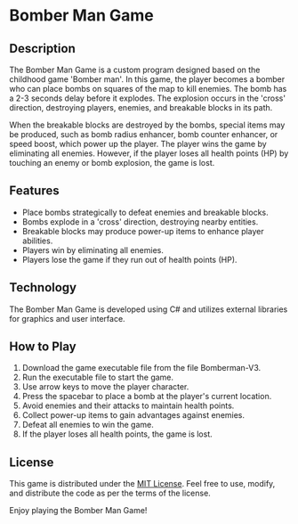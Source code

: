 # Bomber Man Game

## Description

The Bomber Man Game is a custom program designed based on the childhood game 'Bomber man'. In this game, the player becomes a bomber who can place bombs on squares of the map to kill enemies. The bomb has a 2-3 seconds delay before it explodes. The explosion occurs in the 'cross' direction, destroying players, enemies, and breakable blocks in its path. 

When the breakable blocks are destroyed by the bombs, special items may be produced, such as bomb radius enhancer, bomb counter enhancer, or speed boost, which power up the player. The player wins the game by eliminating all enemies. However, if the player loses all health points (HP) by touching an enemy or bomb explosion, the game is lost.

## Features

- Place bombs strategically to defeat enemies and breakable blocks.
- Bombs explode in a 'cross' direction, destroying nearby entities.
- Breakable blocks may produce power-up items to enhance player abilities.
- Players win by eliminating all enemies.
- Players lose the game if they run out of health points (HP).

## Technology

The Bomber Man Game is developed using C# and utilizes external libraries for graphics and user interface.

## How to Play

1. Download the game executable file from the file Bomberman-V3.
2. Run the executable file to start the game.
3. Use arrow keys to move the player character.
4. Press the spacebar to place a bomb at the player's current location.
5. Avoid enemies and their attacks to maintain health points.
6. Collect power-up items to gain advantages against enemies.
7. Defeat all enemies to win the game.
8. If the player loses all health points, the game is lost.

## License

This game is distributed under the [MIT License](https://opensource.org/licenses/MIT). Feel free to use, modify, and distribute the code as per the terms of the license.

Enjoy playing the Bomber Man Game!
